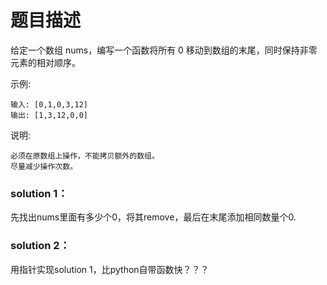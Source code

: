 # 题目描述
给定一个数组 nums，编写一个函数将所有 0 移动到数组的末尾，同时保持非零元素的相对顺序。

示例:
    
    输入: [0,1,0,3,12]
    输出: [1,3,12,0,0]
说明:

    必须在原数组上操作，不能拷贝额外的数组。
    尽量减少操作次数。

### solution 1：
先找出nums里面有多少个0，将其remove，最后在末尾添加相同数量个0.

### solution 2：
用指针实现solution 1，比python自带函数快？？？
